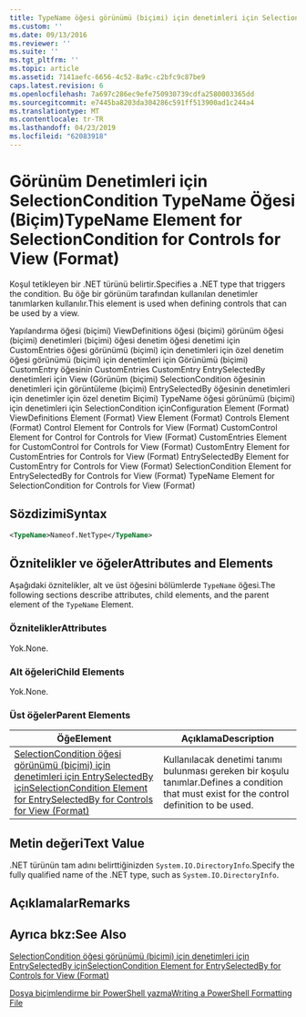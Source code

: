 ```yaml
---
title: TypeName öğesi görünümü (biçimi) için denetimleri için SelectionCondition için | Microsoft Docs
ms.custom: ''
ms.date: 09/13/2016
ms.reviewer: ''
ms.suite: ''
ms.tgt_pltfrm: ''
ms.topic: article
ms.assetid: 7141aefc-6656-4c52-8a9c-c2bfc9c87be9
caps.latest.revision: 6
ms.openlocfilehash: 7a697c286ec9efe750930739cdfa2580003365dd
ms.sourcegitcommit: e7445ba8203da304286c591ff513900ad1c244a4
ms.translationtype: MT
ms.contentlocale: tr-TR
ms.lasthandoff: 04/23/2019
ms.locfileid: "62083918"
---
```

# <a name="typename-element-for-selectioncondition-for-controls-for-view-format"></a><span data-ttu-id="7bb9d-102">Görünüm Denetimleri için SelectionCondition TypeName Öğesi (Biçim)</span><span class="sxs-lookup"><span data-stu-id="7bb9d-102">TypeName Element for SelectionCondition for Controls for View (Format)</span></span>

<span data-ttu-id="7bb9d-103">Koşul tetikleyen bir .NET türünü belirtir.</span><span class="sxs-lookup"><span data-stu-id="7bb9d-103">Specifies a .NET type that triggers the condition.</span></span> <span data-ttu-id="7bb9d-104">Bu öğe bir görünüm tarafından kullanılan denetimler tanımlarken kullanılır.</span><span class="sxs-lookup"><span data-stu-id="7bb9d-104">This element is used when defining controls that can be used by a view.</span></span>

<span data-ttu-id="7bb9d-105">Yapılandırma öğesi (biçimi) ViewDefinitions öğesi (biçimi) görünüm öğesi (biçimi) denetimleri (biçimi) öğesi denetim öğesi denetimi için CustomEntries öğesi görünümü (biçimi) için denetimleri için özel denetim öğesi görünümü (biçimi) için denetimleri için Görünümü (biçimi) CustomEntry öğesinin CustomEntries CustomEntry EntrySelectedBy denetimleri için View (Görünüm (biçimi) SelectionCondition öğesinin denetimleri için görüntüleme (biçimi) EntrySelectedBy öğesinin denetimleri için denetimler için özel denetim Biçimi) TypeName öğesi görünümü (biçimi) için denetimleri için SelectionCondition için</span><span class="sxs-lookup"><span data-stu-id="7bb9d-105">Configuration Element (Format) ViewDefinitions Element (Format) View Element (Format) Controls Element (Format) Control Element for Controls for View (Format) CustomControl Element for Control for Controls for View (Format) CustomEntries Element for CustomControl for Controls for View (Format) CustomEntry Element for CustomEntries for Controls for View (Format) EntrySelectedBy Element for CustomEntry for Controls for View (Format) SelectionCondition Element for EntrySelectedBy for Controls for View (Format) TypeName Element for SelectionCondition for Controls for View (Format)</span></span>

## <a name="syntax"></a><span data-ttu-id="7bb9d-106">Sözdizimi</span><span class="sxs-lookup"><span data-stu-id="7bb9d-106">Syntax</span></span>

```xml
<TypeName>Nameof.NetType</TypeName>

```

## <a name="attributes-and-elements"></a><span data-ttu-id="7bb9d-107">Öznitelikler ve öğeler</span><span class="sxs-lookup"><span data-stu-id="7bb9d-107">Attributes and Elements</span></span>

<span data-ttu-id="7bb9d-108">Aşağıdaki öznitelikler, alt ve üst öğesini bölümlerde `TypeName` öğesi.</span><span class="sxs-lookup"><span data-stu-id="7bb9d-108">The following sections describe attributes, child elements, and the parent element of the `TypeName` Element.</span></span>

### <a name="attributes"></a><span data-ttu-id="7bb9d-109">Öznitelikler</span><span class="sxs-lookup"><span data-stu-id="7bb9d-109">Attributes</span></span>

<span data-ttu-id="7bb9d-110">Yok.</span><span class="sxs-lookup"><span data-stu-id="7bb9d-110">None.</span></span>

### <a name="child-elements"></a><span data-ttu-id="7bb9d-111">Alt öğeleri</span><span class="sxs-lookup"><span data-stu-id="7bb9d-111">Child Elements</span></span>

<span data-ttu-id="7bb9d-112">Yok.</span><span class="sxs-lookup"><span data-stu-id="7bb9d-112">None.</span></span>

### <a name="parent-elements"></a><span data-ttu-id="7bb9d-113">Üst öğeler</span><span class="sxs-lookup"><span data-stu-id="7bb9d-113">Parent Elements</span></span>

|<span data-ttu-id="7bb9d-114">Öğe</span><span class="sxs-lookup"><span data-stu-id="7bb9d-114">Element</span></span>|<span data-ttu-id="7bb9d-115">Açıklama</span><span class="sxs-lookup"><span data-stu-id="7bb9d-115">Description</span></span>|
|-------------|-----------------|
|[<span data-ttu-id="7bb9d-116">SelectionCondition öğesi görünümü (biçimi) için denetimleri için EntrySelectedBy için</span><span class="sxs-lookup"><span data-stu-id="7bb9d-116">SelectionCondition Element for EntrySelectedBy for Controls for View (Format)</span></span>](./selectioncondition-element-for-entryselectedby-for-controls-for-view-format.md)|<span data-ttu-id="7bb9d-117">Kullanılacak denetimi tanımı bulunması gereken bir koşulu tanımlar.</span><span class="sxs-lookup"><span data-stu-id="7bb9d-117">Defines a condition that must exist for the control definition to be used.</span></span>|

## <a name="text-value"></a><span data-ttu-id="7bb9d-118">Metin değeri</span><span class="sxs-lookup"><span data-stu-id="7bb9d-118">Text Value</span></span>

<span data-ttu-id="7bb9d-119">.NET türünün tam adını belirttiğinizden `System.IO.DirectoryInfo`.</span><span class="sxs-lookup"><span data-stu-id="7bb9d-119">Specify the fully qualified name of the .NET type, such as `System.IO.DirectoryInfo`.</span></span>

## <a name="remarks"></a><span data-ttu-id="7bb9d-120">Açıklamalar</span><span class="sxs-lookup"><span data-stu-id="7bb9d-120">Remarks</span></span>

## <a name="see-also"></a><span data-ttu-id="7bb9d-121">Ayrıca bkz:</span><span class="sxs-lookup"><span data-stu-id="7bb9d-121">See Also</span></span>

[<span data-ttu-id="7bb9d-122">SelectionCondition öğesi görünümü (biçimi) için denetimleri için EntrySelectedBy için</span><span class="sxs-lookup"><span data-stu-id="7bb9d-122">SelectionCondition Element for EntrySelectedBy for Controls for View (Format)</span></span>](./selectioncondition-element-for-entryselectedby-for-controls-for-view-format.md)

[<span data-ttu-id="7bb9d-123">Dosya biçimlendirme bir PowerShell yazma</span><span class="sxs-lookup"><span data-stu-id="7bb9d-123">Writing a PowerShell Formatting File</span></span>](./writing-a-powershell-formatting-file.md)
